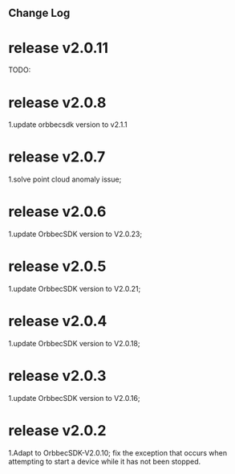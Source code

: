 ## Change Log
# release v2.0.11
TODO:
# release v2.0.8
1.update orbbecsdk version to v2.1.1

# release v2.0.7
1.solve point cloud anomaly issue;

# release v2.0.6
1.update OrbbecSDK version to V2.0.23;

# release v2.0.5
1.update OrbbecSDK version to V2.0.21;

# release v2.0.4
1.update OrbbecSDK version to V2.0.18;

# release v2.0.3
1.update OrbbecSDK version to V2.0.16;

# release v2.0.2
1.Adapt to OrbbecSDK-V2.0.10;
fix the exception that occurs when attempting to start a device while it has not been stopped.

